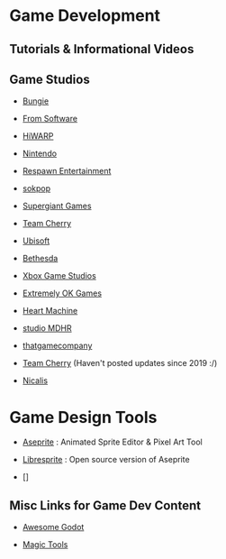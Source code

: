 # Game Development

## Tutorials & Informational Videos



## Game Studios

- [Bungie](https://www.bungie.net/7)

- [From Software](https://www.fromsoftware.jp/ww/)

- [HiWARP](https://www.hiwarp.com/)

- [Nintendo](https://www.nintendo.com/)

- [Respawn Entertainment](https://www.respawn.com/games)

- [sokpop](https://sokpop.co/#home)

- [Supergiant Games](https://www.supergiantgames.com/)

- [Team Cherry](https://www.teamcherry.com.au/)

- [Ubisoft](https://www.ubisoft.com/en-us/)

- [Bethesda](https://bethesda.net/en/dashboard)

- [Xbox Game Studios](https://www.xbox.com/en-US/xbox-game-studios)

- [Extremely OK Games](https://exok.com/games.html)

- [Heart Machine](https://www.heartmachine.com/games-press)

- [studio MDHR](http://studiomdhr.com/)

- [thatgamecompany](https://thatgamecompany.com/)

- [Team Cherry](https://www.teamcherry.com.au/) (Haven't posted updates since 2019 :/)

- [Nicalis](https://www.nicalis.com/games)

# Game Design Tools

- [Aseprite](https://www.aseprite.org/) : Animated Sprite Editor & Pixel Art Tool

- [Libresprite](https://libresprite.github.io/#!/) : Open source version of Aseprite

- []

## Misc Links for Game Dev Content

- [Awesome Godot](https://github.com/godotengine/awesome-godot)

- [Magic Tools](https://github.com/ellisonleao/magictools)